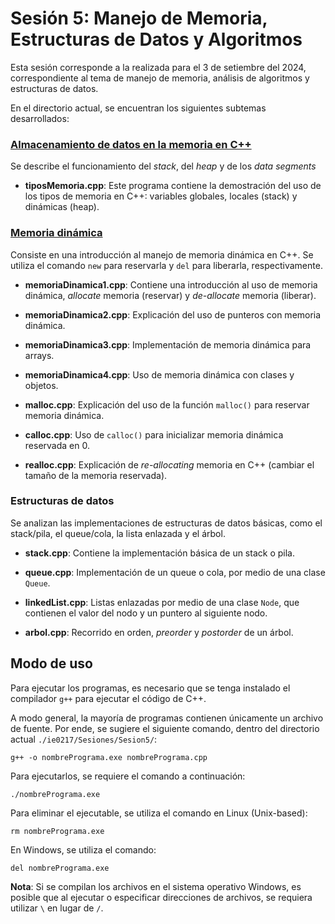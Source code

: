 # Sesión 5: Manejo de Memoria, Estructuras de Datos y Algoritmos

Esta sesión corresponde a la realizada para el 3 de setiembre del 2024, correspondiente al tema de manejo de memoria, análisis de algoritmos y estructuras de datos.

En el directorio actual, se encuentran los siguientes subtemas desarrollados:

### <ins>Almacenamiento de datos en la memoria en C++ </ins>

Se describe el funcionamiento del _stack_, del _heap_ y de los _data segments_

- __tiposMemoria.cpp__: Este programa contiene la demostración del uso de los tipos de memoria en C++: variables globales, locales (stack) y dinámicas (heap).

### <ins>Memoria dinámica </ins>

Consiste en una introducción al manejo de memoria dinámica en C++. Se utiliza el comando `new` para reservarla y `del` para liberarla, respectivamente.

- __memoriaDinamica1.cpp__: Contiene una introducción al uso de memoria dinámica, _allocate_ memoria (reservar) y _de-allocate_ memoria (liberar).

- __memoriaDinamica2.cpp__: Explicación del uso de punteros con memoria dinámica.
- __memoriaDinamica3.cpp__: Implementación de memoria dinámica para arrays.
- __memoriaDinamica4.cpp__: Uso de memoria dinámica con clases y objetos.

- __malloc.cpp__: Explicación del uso de la función `malloc()` para reservar memoria dinámica.

- __calloc.cpp__: Uso de `calloc()` para inicializar memoria dinámica reservada en 0.

- __realloc.cpp__: Explicación de _re-allocating_ memoria en C++ (cambiar el tamaño de la memoria reservada).

### </ins>Estructuras de datos </ins>

Se analizan las implementaciones de estructuras de datos básicas, como el stack/pila, el queue/cola, la lista enlazada y el árbol. 

- __stack.cpp__: Contiene la implementación básica de un stack o pila.

- __queue.cpp__: Implementación de un queue o cola, por medio de una clase `Queue`.

- __linkedList.cpp__: Listas enlazadas por medio de una clase `Node`, que contienen el valor del nodo y un puntero al siguiente nodo.

- __arbol.cpp__: Recorrido en orden, _preorder_ y _postorder_ de un árbol. 

## Modo de uso

Para ejecutar los programas, es necesario que se tenga instalado el compilador `g++` para ejecutar el código de C++.

A modo general, la mayoría de programas contienen únicamente un archivo de fuente. Por ende, se sugiere el siguiente comando, dentro del directorio actual `./ie0217/Sesiones/Sesion5/`:

```
g++ -o nombrePrograma.exe nombrePrograma.cpp
```

Para ejecutarlos, se requiere el comando a continuación:

```
./nombrePrograma.exe
```

Para eliminar el ejecutable, se utiliza el comando en Linux (Unix-based):
```
rm nombrePrograma.exe
```

En Windows, se utiliza el comando:
```
del nombrePrograma.exe
```

__Nota__: Si se compilan los archivos en el sistema operativo Windows, es posible que al ejecutar o especificar direcciones de archivos, se requiera utilizar `\` en lugar de `/`.